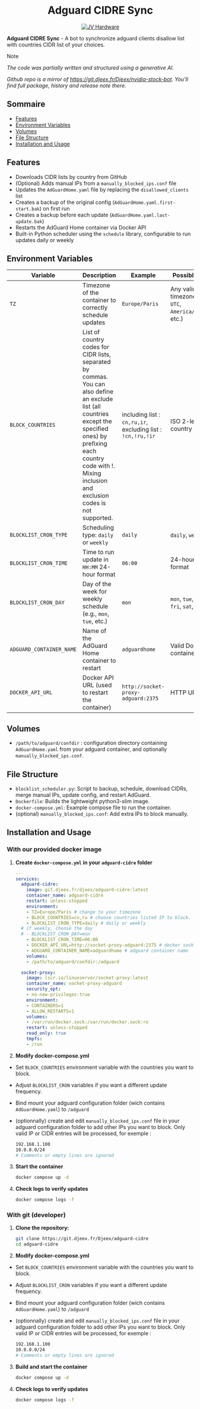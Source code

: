 <h1 align="center"> Adguard CIDRE Sync</h1>
<div align="center">
    <a href="https://discord.gg/gxffg3GA96">
        <img src="https://img.shields.io/badge/JV%20hardware-rejoindre-green?style=flat-square&logo=discord&logoColor=%23fff" alt="JV Hardware">
    </a>
</div>

**Adguard CIDRE Sync** - A bot to synchronize adguard clients disallow list with countries CIDR list of your choices.

> [!NOTE]
>_The code was partially written and structured using a generative AI._
>
>_Github repo is a mirror of https://git.djeex.fr/Djeex/nvidia-stock-bot. You'll find full package, history and release note there._

## Sommaire

- [Features](#features)
- [Environment Variables](#environment-variables)
- [Volumes](#volumes)
- [File Structure](#file-structure)
- [Installation and Usage](#installation-and-usage)

## Features

- Downloads CIDR lists by country from GitHub  
- (Optional) Adds manual IPs from a `manually_blocked_ips.conf` file  
- Updates the `AdGuardHome.yaml` file by replacing the `disallowed_clients` list  
- Creates a backup of the original config (`AdGuardHome.yaml.first-start.bak`) on first run  
- Creates a backup before each update (`AdGuardHome.yaml.last-update.bak`)  
- Restarts the AdGuard Home container via Docker API  
- Built-in Python scheduler using the `schedule` library, configurable to run updates daily or weekly  


## Environment Variables


| Variable                 | Description                                                              | Example                     | Possible Values                             |
|--------------------------|--------------------------------------------------------------------------|-----------------------------|---------------------------------------------|
| `TZ`                      | Timezone of the container to correctly schedule updates                | `Europe/Paris`              | Any valid timezone (e.g., `UTC`, `America/New_York`, etc.) |
| `BLOCK_COUNTRIES`         | List of country codes for CIDR lists, separated by commas. You can also define an exclude list (all countries except the specified ones) by prefixing each country code with !. Mixing inclusion and exclusion codes is not supported.                | including list : `cn,ru,ir`, excluding list : `!cn,!ru,!ir`                  | ISO 2-letter country codes                  |
| `BLOCKLIST_CRON_TYPE`     | Scheduling type: `daily` or `weekly`                                    | `daily`                     | `daily`, `weekly`                           |
| `BLOCKLIST_CRON_TIME`     | Time to run update in `HH:MM` 24-hour format                            | `06:00`                     | 24-hour time format                         |
| `BLOCKLIST_CRON_DAY`      | Day of the week for weekly schedule (e.g., `mon`, `tue`, etc.)          | `mon`                       | `mon`, `tue`, `wed`, `thu`, `fri`, `sat`, `sun` |
| `ADGUARD_CONTAINER_NAME`  | Name of the AdGuard Home container to restart                           | `adguardhome`               | Valid Docker container name                 |
| `DOCKER_API_URL`          | Docker API URL (used to restart the container)                          | `http://socket-proxy-adguard:2375` | HTTP URL                                   |

## Volumes

- `/path/to/adguard/confdir` : configuration directory containing `AdGuardHome.yaml` from your adguard container, and optionally `manually_blocked_ips.conf`.

## File Structure

- `blocklist_scheduler.py`: Script to backup, schedule, download CIDRs, merge manual IPs, update config, and restart AdGuard.
- `Dockerfile`: Builds the lightweight python3-slim image.
- `docker-compose.yml`: Example compose file to run the container.
- (optional) `manually_blocked_ips.conf`:  Add extra IPs to block manually.

## Installation and Usage

### With our provided docker image

1. **Create `docker-compose.yml` in your `adguard-cidre` folder**

    ```yaml
    ---
    services:
      adguard-cidre:
        image: git.djeex.fr/djeex/adguard-cidre:latest
        container_name: adguard-cidre
        restart: unless-stopped
        environment:
        - TZ=Europe/Paris # change to your timezone
        - BLOCK_COUNTRIES=cn,ru # choose countries listed IP to block. Full lists here https://github.com/vulnebify/cidre/tree/main/output/cidr/ipv4
        - BLOCKLIST_CRON_TYPE=daily # daily or weekly
      # if weekly, choose the day
      # - BLOCKLIST_CRON_DAY=mon
        - BLOCKLIST_CRON_TIME=06:00
        - DOCKER_API_URL=http://socket-proxy-adguard:2375 # docker socket proxy
        - ADGUARD_CONTAINER_NAME=adguardhome # adguard container name
        volumes:
        - /path/to/adguard/confdir:/adguard

      socket-proxy:
        image: lscr.io/linuxserver/socket-proxy:latest
        container_name: socket-proxy-adguard
        security_opt:
        - no-new-privileges:true
        environment:
        - CONTAINERS=1
        - ALLOW_RESTARTS=1
        volumes:
        - /var/run/docker.sock:/var/run/docker.sock:ro
        restart: unless-stopped
        read_only: true
        tmpfs:
        - /run
    ```
2. **Modify docker-compose.yml**

- Set `BLOCK_COUNTRIES` environment variable with the countries you want to block.
- Adjust `BLOCKLIST_CRON` variables if you want a different update frequency.
- Bind mount your adguard configuration folder (wich contains `AdGuardHome.yaml`) to `/adguard`
- (optionnally) create and edit `manually_blocked_ips.conf` file in your adguard configuration folder to add other IPs you want to block. Only valid IP or CIDR entries will be processed, for exemple :

    ```bash
    192.168.1.100
    10.0.0.0/24
    # Comments or empty lines are ignored
    ```
3. **Start the container**

    ```bash
    docker compose up -d
    ```
    
4. **Check logs to verify updates**

   ```bash
   docker compose logs -f
   ```

### With git (developer)
1. **Clone the repository:**

    ```bash
    git clone https://git.djeex.fr/Djeex/adguard-cidre
    cd adguard-cidre
    ```
2. **Modify docker-compose.yml**

- Set `BLOCK_COUNTRIES` environment variable with the countries you want to block.
- Adjust `BLOCKLIST_CRON` variables if you want a different update frequency.
- Bind mount your adguard configuration folder (wich contains `AdGuardHome.yaml`) to `/adguard`
- (optionnally) create and edit `manually_blocked_ips.conf` file in your adguard configuration folder to add other IPs you want to block. Only valid IP or CIDR entries will be processed, for exemple :

    ```bash
    192.168.1.100
    10.0.0.0/24
    # Comments or empty lines are ignored
    ```

3. **Build and start the container**

    ```bash
    docker compose up -d
    ```
4. **Check logs to verify updates**

   ```bash
   docker compose logs -f
   ```

